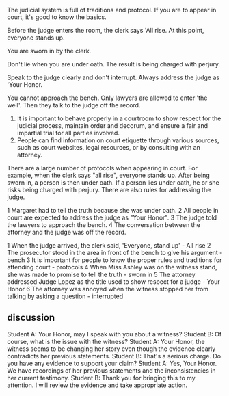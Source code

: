 The judicial system is full of traditions and protocol. If you are to appear in court, it's good to know the basics.

Before the judge enters the room, the clerk says 'All rise. At this point, everyone stands up.

You are sworn in by the clerk.

Don't lie when you are under oath. The result is being charged with perjury.

Speak to the judge clearly and don't interrupt. Always address the judge as 'Your Honor.

You cannot approach the bench. Only lawyers are allowed to enter 'the well'. Then they talk to the judge off the record.

1.  It is important to behave properly in a courtroom to show respect for the judicial process, maintain order and decorum, and ensure a fair and impartial trial for all parties involved.
2.  People can find information on court etiquette through various sources, such as court websites, legal resources, or by consulting with an attorney.

There are a large number of protocols when appearing in court. For example, when the clerk says "all rise", everyone stands up. After being sworn in, a person is then under oath. If a person lies under oath, he or she risks being charged with perjury. There are also rules for addressing the judge.

1 Margaret had to tell the truth because she was under oath. 
2 All people in court are expected to address the judge as "Your Honor". 
3 The judge told the lawyers to approach the bench. 
4 The conversation between the attorney and the judge was off the record.

1 When the judge arrived, the clerk said, 'Everyone, stand up' - All rise 
2 The prosecutor stood in the area in front of the bench to give his argument - bench 3 It is important for people to know the proper rules and traditions for attending court - protocols 
4 When Miss Ashley was on the witness stand, she was made to promise to tell the truth - sworn in 
5 The attorney addressed Judge Lopez as the title used to show respect for a judge - Your Honor 
6 The attorney was annoyed when the witness stopped her from talking by asking a question - interrupted

## discussion
Student A: Your Honor, may I speak with you about a witness? Student B: Of course, what is the issue with the witness? Student A: Your Honor, the witness seems to be changing her story even though the evidence clearly contradicts her previous statements. Student B: That's a serious charge. Do you have any evidence to support your claim? Student A: Yes, Your Honor. We have recordings of her previous statements and the inconsistencies in her current testimony. Student B: Thank you for bringing this to my attention. I will review the evidence and take appropriate action.